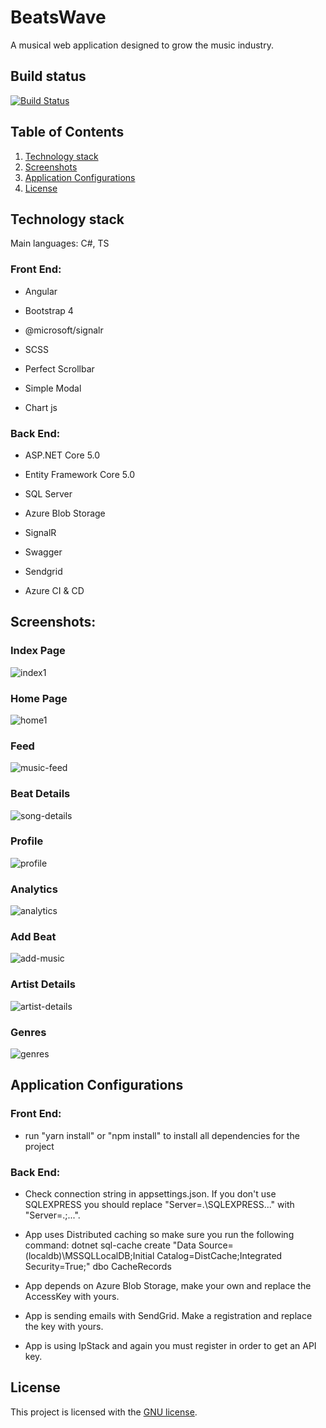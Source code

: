 # BeatsWave

A musical web application designed to grow the music industry.

## Build status

[![Build Status](https://dev.azure.com/popovgeorgi002/BeatsWave/_apis/build/status/BeatsWave-CI?branchName=master)](https://dev.azure.com/popovgeorgi002/BeatsWave/_build/latest?definitionId=1&branchName=master)

## Table of Contents
1. [Technology stack](https://github.com/popovgeorgi/BeatsWaveNOIT#technology-stack)
2. [Screenshots](https://github.com/popovgeorgi/BeatsWaveNOIT#screenshots)
3. [Application Configurations](https://github.com/popovgeorgi/BeatsWaveNOIT#application-configurations)
4. [License](https://github.com/popovgeorgi/BeatsWaveNOIT#license)

## Technology stack

Main languages: C#, TS

### Front End:

- Angular

- Bootstrap 4

- @microsoft/signalr

- SCSS

- Perfect Scrollbar

- Simple Modal

- Chart js



### Back End:

- ASP.NET Core 5.0

- Entity Framework Core 5.0

- SQL Server

- Azure Blob Storage

- SignalR

- Swagger

- Sendgrid

- Azure CI & CD

## Screenshots:

### Index Page

![index1](https://user-images.githubusercontent.com/60527300/108606707-3aaafa00-73c4-11eb-8fb9-e5698c59a019.png)

### Home Page

![home1](https://user-images.githubusercontent.com/60527300/108606739-8e1d4800-73c4-11eb-849a-27e535490723.png)

### Feed

![music-feed](https://user-images.githubusercontent.com/60527300/108606757-b016ca80-73c4-11eb-9ab7-26afdbe0fb33.png)

### Beat Details

![song-details](https://user-images.githubusercontent.com/60527300/108606762-c3c23100-73c4-11eb-9325-a0b7390f6f34.png)

### Profile

![profile](https://user-images.githubusercontent.com/60527300/108606777-d9cff180-73c4-11eb-929b-d81c5c58f2a4.png)

### Analytics

![analytics](https://user-images.githubusercontent.com/60527300/108606791-f2400c00-73c4-11eb-8264-34f6d63e8d30.png)

### Add Beat

![add-music](https://user-images.githubusercontent.com/60527300/108606804-071c9f80-73c5-11eb-84da-e3a4c56a77de.png)

### Artist Details

![artist-details](https://user-images.githubusercontent.com/60527300/108606812-11d73480-73c5-11eb-89ac-e10f6296568b.png)

### Genres

![genres](https://user-images.githubusercontent.com/60527300/108606819-1ef42380-73c5-11eb-8415-d3429ab04034.png)

## Application Configurations

### Front End:

- run "yarn install" or "npm install" to install all dependencies for the project 

### Back End:

- Check connection string in appsettings.json.
   If you don't use SQLEXPRESS you should replace "Server=.\\SQLEXPRESS..." with "Server=.;...".

- App uses Distributed caching so make sure you run the following command: dotnet sql-cache create "Data Source=(localdb)\MSSQLLocalDB;Initial Catalog=DistCache;Integrated Security=True;" dbo CacheRecords

- App depends on Azure Blob Storage, make your own and replace the AccessKey with yours.

- App is sending emails with SendGrid. Make a registration and replace the key with yours.

- App is using IpStack and again you must register in order to get an API key.

## License

This project is licensed with the [GNU license](COPYING.txt).
